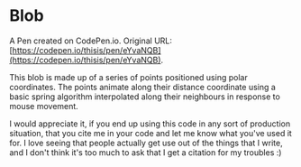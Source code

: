 # Blob

A Pen created on CodePen.io. Original URL: [https://codepen.io/thisis/pen/eYvaNQB](https://codepen.io/thisis/pen/eYvaNQB).

This blob is made up of a series of points positioned using polar coordinates. The points animate along their distance coordinate using a basic spring algorithm interpolated along their neighbours in response to mouse movement.

I would appreciate it, if you end up using this code in any sort of production situation, that you cite me in your code and let me know what you've used it for. I love seeing that people actually get use out of the things that I write, and I don't think it's too much to ask that I get a citation for my troubles :)
